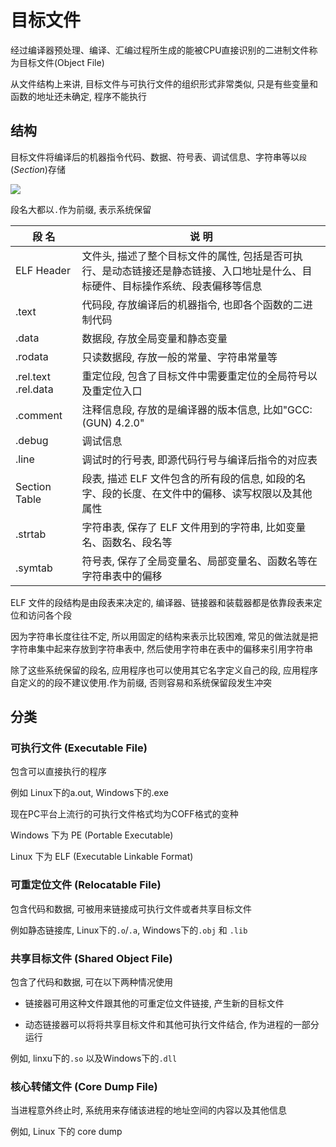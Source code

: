 <!--
 * @Description: 
 * @Version: 1.0
 * @Author: daLao
 * @Email: dalao@xxx.com
 * @Date: 2022-10-02 22:24:57
 * @LastEditors: daLao
 * @LastEditTime: 2023-04-19 11:54:11
-->

# 目标文件

经过编译器预处理、编译、汇编过程所生成的能被CPU直接识别的二进制文件称为目标文件(Object File)

从文件结构上来讲, 目标文件与可执行文件的组织形式非常类似, 只是有些变量和函数的地址还未确定, 程序不能执行

## 结构

目标文件将编译后的机器指令代码、数据、符号表、调试信息、字符串等以`段`$(Section)$存储

![](https://cdn.hurra.ltd/img/2022-10-04-23-10.svg)

段名大都以`.`作为前缀, 表示系统保留

| 段  名              | 说  明                                                                                                                           |
| ------------------- | -------------------------------------------------------------------------------------------------------------------------------- |
| ELF Header          | 文件头, 描述了整个目标文件的属性, 包括是否可执行、是动态链接还是静态链接、入口地址是什么、目标硬件、目标操作系统、段表偏移等信息 |
| .text               | 代码段, 存放编译后的机器指令, 也即各个函数的二进制代码                                                                           |
| .data               | 数据段, 存放全局变量和静态变量                                                                                                   |
| .rodata             | 只读数据段, 存放一般的常量、字符串常量等                                                                                         |
| .rel.text .rel.data | 重定位段, 包含了目标文件中需要重定位的全局符号以及重定位入口                                                                     |
| .comment            | 注释信息段, 存放的是编译器的版本信息, 比如"GCC:(GUN) 4.2.0"                                                                      |
| .debug              | 调试信息                                                                                                                         |
| .line               | 调试时的行号表, 即源代码行号与编译后指令的对应表                                                                                 |
| Section Table       | 段表, 描述 ELF 文件包含的所有段的信息, 如段的名字、段的长度、在文件中的偏移、读写权限以及其他属性                                |
| .strtab             | 字符串表, 保存了 ELF 文件用到的字符串, 比如变量名、函数名、段名等                                                                |
| .symtab             | 符号表, 保存了全局变量名、局部变量名、函数名等在字符串表中的偏移                                                                 |

ELF 文件的段结构是由段表来决定的, 编译器、链接器和装载器都是依靠段表来定位和访问各个段

因为字符串长度往往不定, 所以用固定的结构来表示比较困难, 常见的做法就是把字符串集中起来存放到字符串表中, 然后使用字符串在表中的偏移来引用字符串

除了这些系统保留的段名, 应用程序也可以使用其它名字定义自己的段, 应用程序自定义的的段不建议使用.作为前缀, 否则容易和系统保留段发生冲突

## 分类

### 可执行文件 (Executable File)

包含可以直接执行的程序

例如 Linux下的a.out, Windows下的.exe

现在PC平台上流行的可执行文件格式均为COFF格式的变种

Windows 下为 PE (Portable Executable)

Linux 下为 ELF (Executable Linkable Format)

### 可重定位文件 (Relocatable File)

包含代码和数据, 可被用来链接成可执行文件或者共享目标文件

例如静态链接库, Linux下的`.o`/`.a`, Windows下的`.obj` 和 `.lib`

### 共享目标文件 (Shared Object File)

包含了代码和数据, 可在以下两种情况使用

- 链接器可用这种文件跟其他的可重定位文件链接, 产生新的目标文件

- 动态链接器可以将将共享目标文件和其他可执行文件结合, 作为进程的一部分运行

例如, linxu下的`.so` 以及Windows下的`.dll`

### 核心转储文件 (Core Dump File)

当进程意外终止时, 系统用来存储该进程的地址空间的内容以及其他信息

例如, Linux 下的 core dump